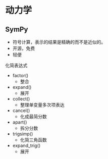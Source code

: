 # 动力学

## SymPy

- 符号计算，表示的结果是精确的而不是近似的。
- 开源，免费
- 轻便

化简表达式

- factor()
  - 整合
- expand()
  - 展开
- collect()
  - 整理单变量多次项表达
- cancel()
  - 化成最简分数
- apart()
  - 拆分分数
- trigsimp()
  - 化简三角函数
- expand_trig()
  - 展开